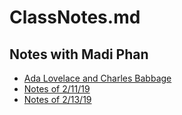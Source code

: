 # ClassNotes.md
## Notes with Madi Phan

* [Ada Lovelace and Charles Babbage](https://phanmad000.github.io/ClassNotes_md/LovelaceandBabbage.md)
* [Notes of 2/11/19](https://phanmad000.github.io/ClassNotes_md/2-11-19.md)
* [Notes of 2/13/19](https://phanmad000.github.io/ClassNotes_md/2-13-19.md)
